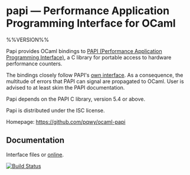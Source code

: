 # papi — Performance Application Programming Interface for OCaml

%%VERSION%%

Papi provides OCaml bindings to
[PAPI (Performance Application Programming Interface)][papi-home], a C library
for portable access to hardware performance counters.

The bindings closely follow PAPI's [own interface][papi-docs]. As a consequence,
the multitude of errors that PAPI can signal are propagated to OCaml. User is
advised to at least skim the PAPI documentation.

Papi depends on the PAPI C library, version 5.4 or above.

Papi is distributed under the ISC license.

Homepage: https://github.com/pqwy/ocaml-papi

[papi-home]: http://icl.cs.utk.edu/papi
[papi-docs]: http://icl.cs.utk.edu/projects/papi/wiki/Main_Page

## Documentation

Interface files or [online][doc].

[doc]: https://pqwy.github.io/ocaml-papi/doc


[![Build Status](https://travis-ci.org/pqwy/ocaml-papi.svg?branch=master)](https://travis-ci.org/pqwy/ocaml-papi)
